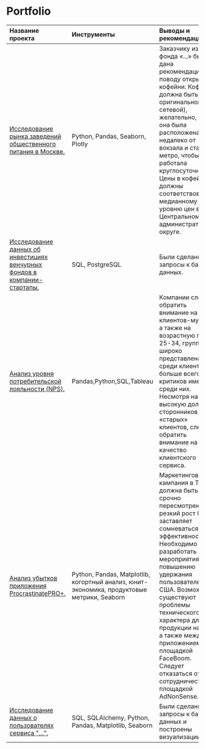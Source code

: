 # Portfolio

| Название проекта | Инструменты | Выводы и рекомендации |
| :-------------------- | :--------------------- |:----------------------------|
| [Исследование рынка заведений общественного питания в Москве.](https://github.com/EremAlex/Portfolio/tree/main/Coffee) | Python, Pandas, Seaborn, Plotly | Заказчику из фонда «...» была дана рекомендация по поводу открытия кофейни. Кофейня должна быть оригинальной (не сетевой), желательно, чтобы она была расположена недалеко от вокзала и станции метро, чтобы она работала круглосуточно. Цены в кофейне должны соответствовать медианному уровню цен в Центральном административном округе. |
| [Исследование данных об инвестициях венчурных фондов в компании-стартапы.](https://github.com/EremAlex/Portfolio/tree/main/Investment_database) | SQL, PostgreSQL | Были сделаны запросы к базе данных. |
| [Анализ уровня потребительской лояльности (NPS).](https://github.com/EremAlex/Portfolio/tree/main/NPS) | Pandas,Python,SQL,Tableau | Компании следует обратить внимание на клиентов-мужчин, а также на возрастную группу 25-34, группа широко представлена среди клиентов, и больше всего критиков именно среди них. Несмотря на высокую долю сторонников среди «старых» клиентов, следует обратить внимание на качество клиентского сервиса. |
| [Анализ убытков приложения ProcrastinatePRO+.](https://github.com/EremAlex/Portfolio/tree/main/app) | Python, Pandas, Matplotlib, когортный анализ, юнит-экономика, продуктовые метрики, Seaborn | Маркетинговая кампания в TipTop должна быть срочно пересмотрена, резкий рост САС заставляет сомневаться в её эффективности. Необходимо разработать мероприятия по повышению удержания пользователей из США. Возможно существуют проблемы технического характера для продукции на IOS, а также между приложением и площадкой FaceBoom. Следует отказаться от сотрудничества с площадкой AdNonSense.|
| [Исследование данных о пользователях сервиса "...".]([https://github.com/EremAlex/Portfolio/tree/main/app](https://github.com/EremAlex/Portfolio/tree/main/SOF)) | SQL, SQLAlchemy, Python, Pandas, Matplotlib, Seaborn | Были сделаны запросы к базе данных и построены визуализации.|
